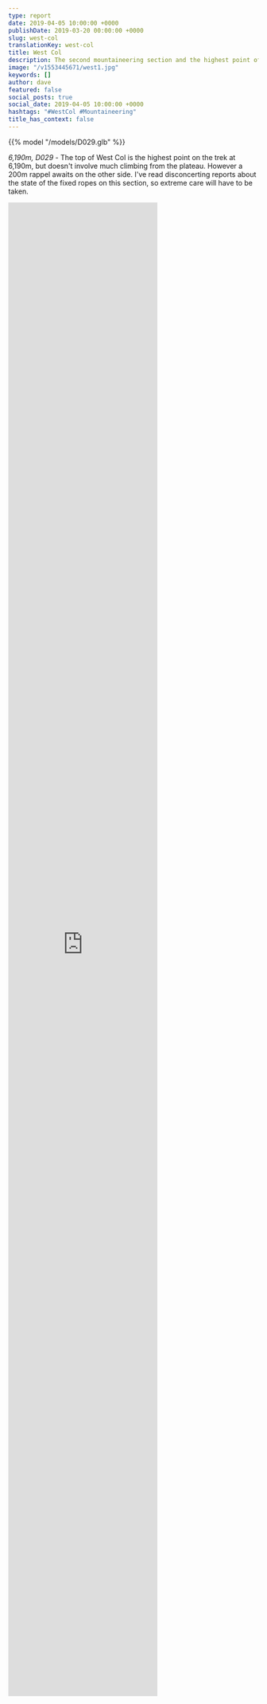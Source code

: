 ```yaml
---
type: report
date: 2019-04-05 10:00:00 +0000
publishDate: 2019-03-20 00:00:00 +0000
slug: west-col
translationKey: west-col
title: West Col
description: The second mountaineering section and the highest point of the trek.
image: "/v1553445671/west1.jpg"
keywords: []
author: dave
featured: false
social_posts: true
social_date: 2019-04-05 10:00:00 +0000
hashtags: "#WestCol #Mountaineering"
title_has_context: false
---
```


{{% model "/models/D029.glb" %}}

_6,190m, D029_ - The top of West Col is the highest point on the trek at 6,190m, but doesn't involve much climbing from the plateau. However a 200m rappel awaits on the other side. I've read disconcerting reports about the state of the fixed ropes on this section, so extreme care will have to be taken.

<iframe class="youtube" style="height:75vh;" frameBorder="0" allowfullscreen src="https://umap.openstreetmap.fr/en/map/untitled-map_307230?scaleControl=false&miniMap=false&scrollWheelZoom=false&zoomControl=true&allowEdit=false&moreControl=false&searchControl=null&tilelayersControl=null&embedControl=null&datalayersControl=null&onLoadPanel=undefined&captionBar=false&fullscreenControl=null&datalayers=809601#14/27.8488/86.9868"></iframe>